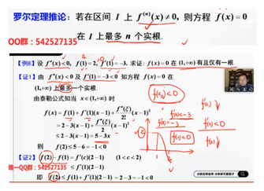 ![image-20230711131128934](./assets/image-20230711131128934.png)

![image-20230711132428715](./assets/image-20230711132428715.png)


